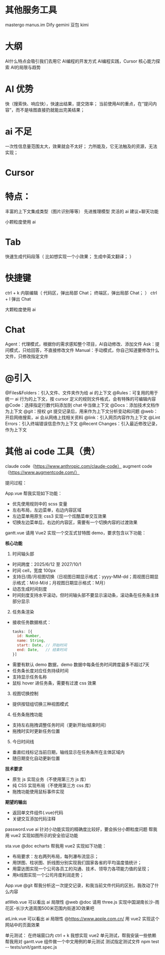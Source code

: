 # 其他服务工具
mastergo
manus.im
Dify
gemini
豆包
kimi

# 大纲
AI什么特点会吸引我们去用它
AI编程的开发方式
AI编程实践，Cursor 核心能力探索
AI的局限与趋势

# AI 优势
  快（搜索快、响应快），快速出结果，提交效率；
  当前使用AI的重点，在“提问内容”，而不是啥图直接扔就能出完美结果；

# ai 不足
  一次性信息量范围太大，效果就会不太好；
  力所能及，它无法触及的资源，无法实现；


# Cursor

# 特点：
  丰富的上下文集成类型（图片识别等等）
  先进推理模型
  灵活的 ai 建议+聊天功能

小颗粒度使用 ai
# Tab
  快速生成代码段落（
    比如想实现一个小效果；
    生成中英文翻译；
  ）
  
# 快捷键
  ctrl + k 内联编辑（
    代码区，弹出局部 Chat；
    终端区，弹出局部 Chat；
  ）
  ctrl + l 弹出 Chat

大颗粒度使用 ai
# Chat
  Agent：代理模式，根据你的需求感知整个项目，AI自动修改、添加文件
  Ask：提问模式，只给回答，不直接修改文件
  Manual：手动模式，你自己知道要修改什么文件，只修改指定文件

# @引入
  @Files&Folders：引入文件、文件夹作为给 ai 的上下文
  @Rules：可复用的用于统一 ai 行为的上下文，按 cursor 定义的规则文件格式，会有特殊的可编辑内容
  @Code：选择指定行数代码添加到 chat 中当做上下文
  @Docs：添加技术文档作为上下文
  @git：授权 git 提交记录后，用来作为上下文分析变动和问题
  @web：开启网络搜索，ai 会从网络上找相关资料
  @link：引入网页内容作为上下文
  @Lint Errors：引入终端错误信息作为上下文
  @Recent Changes：引入最近修改记录，作为上下文

# 其他 ai code 工具（贵）
  claude code（https://www.anthropic.com/claude-code）
  augment code（https://www.augmentcode.com/）



提问过程：

App.vue
帮我实现如下功能：
- 优先使用规则中的 scss 变量
- 左右布局，左边菜单，右边内容区域
- 左边菜单用原生 css3 实现一个炫酷菜单交互效果
- 切换左边菜单后，右边的内容区，需要有一个切换内容的过渡效果

gantt.vue
请用 Vue2 实现一个交互式甘特图 demo，要求包含以下功能：

**核心功能**
1. 时间轴头部
  - 时间跨度：2025/6/12 至 2027/10/1
  - 时间 cell，宽度 100px
  - 支持日/周/月视图切换（日视图日期显示格式：yyyy-MM-dd；周视图日期显示格式：M/d-M/d；月视图日期显示格式：M月）
  - 动态生成时间刻度
  - 时间刻度支持水平滚动，但时间轴头部不要显示滚动条，滚动条在任务条主体部分显示

2. 任务条渲染
  - 接收任务数据格式：
    ```js
    tasks: [{
      id: Number,
      name: String,
      start: Date, // 开始时间
      end: Date,   // 结束时间
    }]
    ```
  - 需要有默认 demo 数据，demo 数据中每条任务时间跨度最多不超过7天
  - 任务条长度对应任务持续时间
  - 支持显示任务名称
  - 鼠标 hover 进任务条，需要有过渡 css 效果

3. 视图切换控制
  - 提供按钮组切换三种视图模式

4. 任务条拖拽功能
  - 支持左右拖拽调整任务时间（更新开始/结束时间）
  - 拖拽时实时更新任务位置

5. 今日时间线
  - 垂直红线标记当前日期，轴线显示在任务条所在主体区域内
  - 随日期变化自动更新位置

**技术要求**
- 原生 js 实现业务（不使用第三方 js 库）
- 纯 CSS 实现布局（不使用第三方 css 库）
- 拖拽功能使用鼠标事件实现

**期望的输出**
- 返回单文件组件(.vue)代码
- 关键交互添加代码注释

password.vue ai 针对小功能实现的精确度比较好，要会拆分小颗粒度问题
帮我用 vue2 实现如图所示的安全验证功能

sta.vue 
@doc echarts 帮我用 vue2 实现如下功能：
- 布局要求：左右两列布局，每列瀑布流显示；
- 用饼图、柱状图、折线图分别实现我们国家各省的平均温度值统计；
- 用雷达图实现一个公司各员工的沟通、技术、领导力各项能力值的呈现；
- 用k线图实现一个公司月度利润走势；

App.vue
@git 帮我分析这一次提交记录，和我当前文件代码的区别，我改动了什么内容

atWeb.vue  可以看出 ai 局限性
@web @doc 请用 three.js 实现中国湖南长沙-雨花区-长沙大道周围500米范围内街道3D效果吧

atLink.vue 可以看出 ai 局限性
@https://www.apple.com.cn/
用 vue2 实现这个网站中的页面效果

单元测试：
在终端窗口内 ctrl + k 我想实现 vue2 单元测试，帮我安装一些依赖
帮我用对 gantt.vue 组件做一个中文用例的单元测试
测试指定测试文件 npm test -- tests/unit/gantt.spec.js